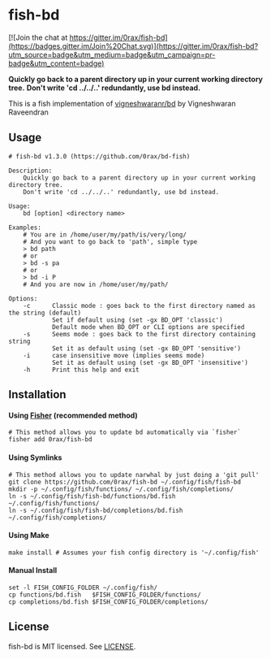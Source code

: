 # fish-bd

[![Join the chat at https://gitter.im/0rax/fish-bd](https://badges.gitter.im/Join%20Chat.svg)](https://gitter.im/0rax/fish-bd?utm_source=badge&utm_medium=badge&utm_campaign=pr-badge&utm_content=badge)

**Quickly go back to a parent directory up in your current working directory tree.**
**Don't write 'cd ../../..' redundantly, use bd instead.**

This is a fish implementation of [vigneshwaranr/bd](https://github.com/vigneshwaranr/bd) by Vigneshwaran Raveendran

## Usage
```
# fish-bd v1.3.0 (https://github.com/0rax/bd-fish)

Description:
    Quickly go back to a parent directory up in your current working directory tree.
    Don't write 'cd ../../..' redundantly, use bd instead.

Usage:
    bd [option] <directory name>

Examples:
    # You are in /home/user/my/path/is/very/long/
    # And you want to go back to 'path', simple type
    > bd path
    # or
    > bd -s pa
    # or
    > bd -i P
    # And you are now in /home/user/my/path/

Options:
    -c      Classic mode : goes back to the first directory named as the string (default)
            Set if default using (set -gx BD_OPT 'classic')
            Default mode when BD_OPT or CLI options are specified
    -s      Seems mode : goes back to the first directory containing string
            Set it as default using (set -gx BD_OPT 'sensitive')
    -i      case insensitive move (implies seems mode)
            Set it as default using (set -gx BD_OPT 'insensitive')
    -h      Print this help and exit
```

## Installation
#### Using [Fisher](https://github.com/jorgebucaran/fisher) (recommended method)
```
# This method allows you to update bd automatically via `fisher`
fisher add 0rax/fish-bd
```

#### Using Symlinks
```
# This method allows you to update narwhal by just doing a 'git pull'
git clone https://github.com/0rax/fish-bd ~/.config/fish/fish-bd
mkdir -p ~/.config/fish/functions/ ~/.config/fish/completions/
ln -s ~/.config/fish/fish-bd/functions/bd.fish   ~/.config/fish/functions/
ln -s ~/.config/fish/fish-bd/completions/bd.fish ~/.config/fish/completions/
```

#### Using Make
```
make install # Assumes your fish config directory is '~/.config/fish'
```

#### Manual Install
```
set -l FISH_CONFIG_FOLDER ~/.config/fish/
cp functions/bd.fish   $FISH_CONFIG_FOLDER/functions/
cp completions/bd.fish $FISH_CONFIG_FOLDER/completions/
```

## License

fish-bd is MIT licensed. See [LICENSE](LICENSE).
